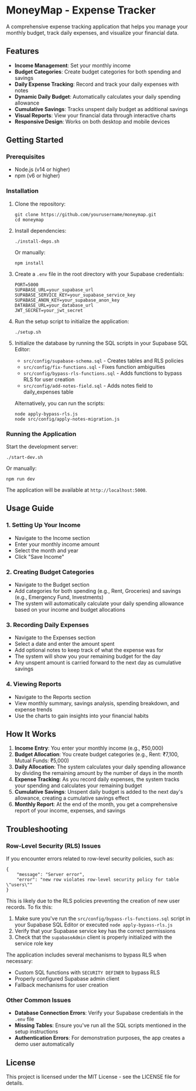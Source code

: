 # MoneyMap - Expense Tracker

A comprehensive expense tracking application that helps you manage your monthly budget, track daily expenses, and visualize your financial data.

## Features

- **Income Management**: Set your monthly income
- **Budget Categories**: Create budget categories for both spending and savings
- **Daily Expense Tracking**: Record and track your daily expenses with notes
- **Dynamic Daily Budget**: Automatically calculates your daily spending allowance
- **Cumulative Savings**: Tracks unspent daily budget as additional savings
- **Visual Reports**: View your financial data through interactive charts
- **Responsive Design**: Works on both desktop and mobile devices

## Getting Started

### Prerequisites

- Node.js (v14 or higher)
- npm (v6 or higher)

### Installation

1. Clone the repository:
   ```
   git clone https://github.com/yourusername/moneymap.git
   cd moneymap
   ```

2. Install dependencies:
   ```
   ./install-deps.sh
   ```
   
   Or manually:
   ```
   npm install
   ```

3. Create a `.env` file in the root directory with your Supabase credentials:
   ```
   PORT=5000
   SUPABASE_URL=your_supabase_url
   SUPABASE_SERVICE_KEY=your_supabase_service_key
   SUPABASE_ANON_KEY=your_supabase_anon_key
   DATABASE_URL=your_database_url
   JWT_SECRET=your_jwt_secret
   ```

4. Run the setup script to initialize the application:
   ```
   ./setup.sh
   ```

5. Initialize the database by running the SQL scripts in your Supabase SQL Editor:
   - `src/config/supabase-schema.sql` - Creates tables and RLS policies
   - `src/config/fix-functions.sql` - Fixes function ambiguities
   - `src/config/bypass-rls-functions.sql` - Adds functions to bypass RLS for user creation
   - `src/config/add-notes-field.sql` - Adds notes field to daily_expenses table

   Alternatively, you can run the scripts:
   ```
   node apply-bypass-rls.js
   node src/config/apply-notes-migration.js
   ```

### Running the Application

Start the development server:
```
./start-dev.sh
```

Or manually:
```
npm run dev
```

The application will be available at `http://localhost:5000`.

## Usage Guide

### 1. Setting Up Your Income

- Navigate to the Income section
- Enter your monthly income amount
- Select the month and year
- Click "Save Income"

### 2. Creating Budget Categories

- Navigate to the Budget section
- Add categories for both spending (e.g., Rent, Groceries) and savings (e.g., Emergency Fund, Investments)
- The system will automatically calculate your daily spending allowance based on your income and budget allocations

### 3. Recording Daily Expenses

- Navigate to the Expenses section
- Select a date and enter the amount spent
- Add optional notes to keep track of what the expense was for
- The system will show you your remaining budget for the day
- Any unspent amount is carried forward to the next day as cumulative savings

### 4. Viewing Reports

- Navigate to the Reports section
- View monthly summary, savings analysis, spending breakdown, and expense trends
- Use the charts to gain insights into your financial habits

## How It Works

1. **Income Entry**: You enter your monthly income (e.g., ₹50,000)
2. **Budget Allocation**: You create budget categories (e.g., Rent: ₹7,100, Mutual Funds: ₹5,000)
3. **Daily Allocation**: The system calculates your daily spending allowance by dividing the remaining amount by the number of days in the month
4. **Expense Tracking**: As you record daily expenses, the system tracks your spending and calculates your remaining budget
5. **Cumulative Savings**: Unspent daily budget is added to the next day's allowance, creating a cumulative savings effect
6. **Monthly Report**: At the end of the month, you get a comprehensive report of your income, expenses, and savings

## Troubleshooting

### Row-Level Security (RLS) Issues

If you encounter errors related to row-level security policies, such as:
```
{
    "message": "Server error",
    "error": "new row violates row-level security policy for table \"users\""
}
```

This is likely due to the RLS policies preventing the creation of new user records. To fix this:

1. Make sure you've run the `src/config/bypass-rls-functions.sql` script in your Supabase SQL Editor or executed `node apply-bypass-rls.js`
2. Verify that your Supabase service key has the correct permissions
3. Check that the `supabaseAdmin` client is properly initialized with the service role key

The application includes several mechanisms to bypass RLS when necessary:
- Custom SQL functions with `SECURITY DEFINER` to bypass RLS
- Properly configured Supabase admin client
- Fallback mechanisms for user creation

### Other Common Issues

- **Database Connection Errors**: Verify your Supabase credentials in the `.env` file
- **Missing Tables**: Ensure you've run all the SQL scripts mentioned in the setup instructions
- **Authentication Errors**: For demonstration purposes, the app creates a demo user automatically

## License

This project is licensed under the MIT License - see the LICENSE file for details.
